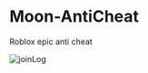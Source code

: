 # Moon-AntiCheat
Roblox epic anti cheat

![joinLog](https://user-images.githubusercontent.com/66844081/118386170-13bd3680-b648-11eb-9b2b-db99c42e26c3.PNG)
